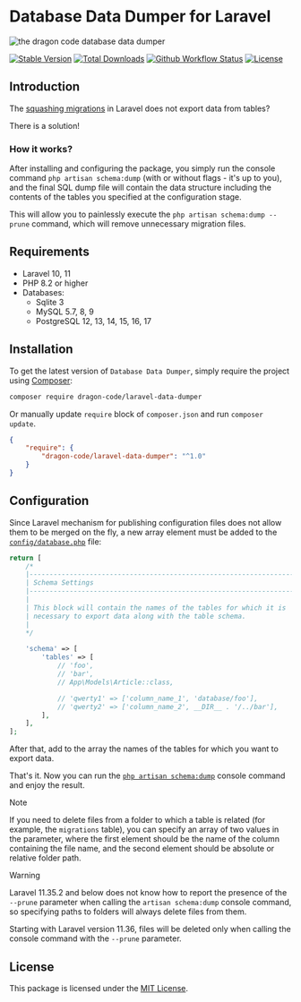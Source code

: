 # Database Data Dumper for Laravel

![the dragon code database data dumper](https://preview.dragon-code.pro/the-dragon-code/database-data-dumper.svg?brand=laravel)

[![Stable Version][badge_stable]][link_packagist]
[![Total Downloads][badge_downloads]][link_packagist]
[![Github Workflow Status][badge_build]][link_build]
[![License][badge_license]][link_license]

## Introduction

The [squashing migrations](https://laravel.com/docs/migrations#squashing-migrations) in Laravel does not export data
from tables?

There is a solution!

### How it works?

After installing and configuring the package, you simply run the console command `php artisan schema:dump` (with or
without flags - it's up to you), and the final SQL dump file will contain the data structure including the contents of
the tables you specified at the configuration stage.

This will allow you to painlessly execute the `php artisan schema:dump --prune` command, which will remove unnecessary
migration files.

## Requirements

- Laravel 10, 11
- PHP 8.2 or higher
- Databases:
    - Sqlite 3
    - MySQL 5.7, 8, 9
    - PostgreSQL 12, 13, 14, 15, 16, 17

## Installation

To get the latest version of `Database Data Dumper`, simply require the project
using [Composer](https://getcomposer.org):

```Bash
composer require dragon-code/laravel-data-dumper
```

Or manually update `require` block of `composer.json` and run `composer update`.

```json
{
    "require": {
        "dragon-code/laravel-data-dumper": "^1.0"
    }
}
```

## Configuration

Since Laravel mechanism for publishing configuration files does not allow them to be merged on the fly,
a new array element must be added to the [`config/database.php`](config/settings.php) file:

```php
return [
    /*
    |--------------------------------------------------------------------------
    | Schema Settings
    |--------------------------------------------------------------------------
    |
    | This block will contain the names of the tables for which it is
    | necessary to export data along with the table schema.
    |
    */

    'schema' => [
        'tables' => [
            // 'foo',
            // 'bar',
            // App\Models\Article::class,

            // 'qwerty1' => ['column_name_1', 'database/foo'],
            // 'qwerty2' => ['column_name_2', __DIR__ . '/../bar'],
        ],
    ],
];
```

After that, add to the array the names of the tables for which you want to export data.

That's it. Now you can run the [`php artisan schema:dump`](https://laravel.com/docs/migrations#squashing-migrations)
console command and enjoy the result.

> [!NOTE]
>
> If you need to delete files from a folder to which a table is related (for example, the `migrations` table),
> you can specify an array of two values in the parameter, where the first element should be the name of the column
> containing the file name, and the second element should be absolute or relative folder path.

> [!WARNING]
>
> Laravel 11.35.2 and below does not know how to report the presence of the `--prune` parameter when calling the
> `artisan schema:dump` console command, so specifying paths to folders will always delete files from them.
>
> Starting with Laravel version 11.36, files will be deleted only when calling the console command with the
> `--prune` parameter.


## License

This package is licensed under the [MIT License](LICENSE).


[badge_build]:          https://img.shields.io/github/actions/workflow/status/TheDragonCode/laravel-data-dumper/tests.yml?style=flat-square

[badge_downloads]:      https://img.shields.io/packagist/dt/dragon-code/laravel-data-dumper.svg?style=flat-square

[badge_license]:        https://img.shields.io/packagist/l/dragon-code/laravel-data-dumper.svg?style=flat-square

[badge_stable]:         https://img.shields.io/github/v/release/TheDragonCode/laravel-data-dumper?label=stable&style=flat-square

[link_build]:           https://github.com/TheDragonCode/laravel-data-dumper/actions

[link_license]:         LICENSE

[link_packagist]:       https://packagist.org/packages/dragon-code/laravel-data-dumper
